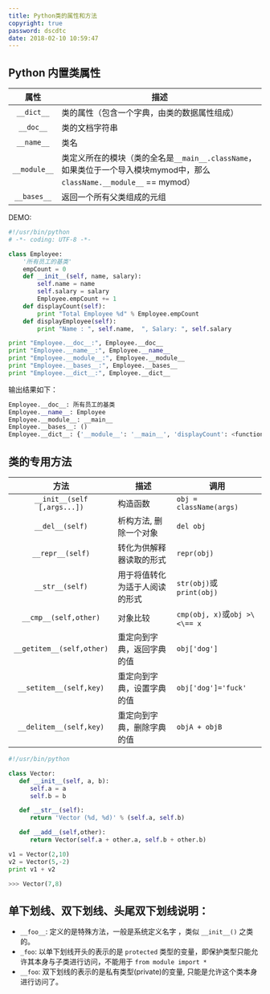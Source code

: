 ```yaml
---
title: Python类的属性和方法
copyright: true
password: dscdtc
date: 2018-02-10 10:59:47
---
```

## Python 内置类属性

| 属性 | 描述 |
| :--: | ----------------------------------- |
| `__dict__` | 类的属性（包含一个字典，由类的数据属性组成） |
| `__doc__` | 类的文档字符串 |
| `__name__` | 类名 |
| `__module__` | 类定义所在的模块（类的全名是`__main__.className`，如果类位于一个导入模块mymod中，那么`className.__module__` == mymod） |
| `__bases__` | 返回一个所有父类组成的元组 |

DEMO:

```py
#!/usr/bin/python
# -*- coding: UTF-8 -*-

class Employee:
    '所有员工的基类'
    empCount = 0
    def __init__(self, name, salary):
        self.name = name
        self.salary = salary
        Employee.empCount += 1
    def displayCount(self):
        print "Total Employee %d" % Employee.empCount
    def displayEmployee(self):
        print "Name : ", self.name,  ", Salary: ", self.salary

print "Employee.__doc__:", Employee.__doc__
print "Employee.__name__:", Employee.__name__
print "Employee.__module__:", Employee.__module__
print "Employee.__bases__:", Employee.__bases__
print "Employee.__dict__:", Employee.__dict__
```

输出结果如下：

```py
Employee.__doc__: 所有员工的基类
Employee.__name__: Employee
Employee.__module__: __main__
Employee.__bases__: ()
Employee.__dict__: {'__module__': '__main__', 'displayCount': <function displayCount at 0x10a939c80>, 'empCount': 0, 'displayEmployee': <function displayEmployee at 0x10a93caa0>, '__doc__': '\xe6\x89\x80\xe6\x9c\x89\xe5\x91\x98\xe5\xb7\xa5\xe7\x9a\x84\xe5\x9f\xba\xe7\xb1\xbb', '__init__': <function __init__ at 0x10a939578>}
```

## 类的专用方法

| 方法 | 描述 | 调用 |
| :--: | -----------------|------------------ |
| `__init__(self [,args...])` | 构造函数| `obj = className(args)` |
| `__del__(self)` | 析构方法, 删除一个对象 | `del obj` |
| `__repr__(self)` | 转化为供解释器读取的形式 | `repr(obj)` |
| `__str__(self)` | 用于将值转化为适于人阅读的形式 | `str(obj)`或`print(obj)` |
| `__cmp__(self,other)` | 对象比较 | `cmp(obj, x)`或`obj >\<\== x` |
| `__getitem__(self,other)` | 重定向到字典，返回字典的值 | `obj['dog']` |
| `__setitem__(self,key)` | 重定向到字典，设置字典的值 | `obj['dog']='fuck'` |
| `__delitem__(self,key)` | 重定向到字典，删除字典的值 | `objA + objB` |

```py
#!/usr/bin/python

class Vector:
   def __init__(self, a, b):
      self.a = a
      self.b = b

   def __str__(self):
      return 'Vector (%d, %d)' % (self.a, self.b)

   def __add__(self,other):
      return Vector(self.a + other.a, self.b + other.b)

v1 = Vector(2,10)
v2 = Vector(5,-2)
print v1 + v2

>>> Vector(7,8)
```

## 单下划线、双下划线、头尾双下划线说明：

* `__foo__`: 定义的是特殊方法，一般是系统定义名字 ，类似 `__init__()` 之类的。
* `_foo`: 以单下划线开头的表示的是 `protected` 类型的变量，即保护类型只能允许其本身与子类进行访问，不能用于 `from module import *`
* `__foo`: 双下划线的表示的是私有类型(private)的变量, 只能是允许这个类本身进行访问了。
